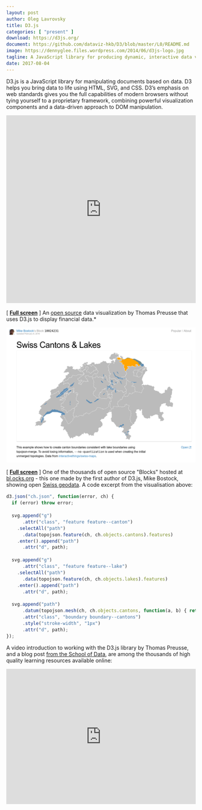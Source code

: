 ```yaml
---
layout: post
author: Oleg Lavrovsky
title: D3.js
categories: [ "present" ]
download: https://d3js.org/
document: https://github.com/dataviz-hkb/D3/blob/master/L0/README.md
image: https://dennyglee.files.wordpress.com/2014/06/d3js-logo.jpg
tagline: A JavaScript library for producing dynamic, interactive data visualizations in web browsers.
date: 2017-08-04
---
```


D3.js is a JavaScript library for manipulating documents based on data. D3 helps you bring data to life using HTML, SVG, and CSS. D3’s emphasis on web standards gives you the full capabilities of modern browsers without tying yourself to a proprietary framework, combining powerful visualization components and a data-driven approach to DOM manipulation.

<iframe width="100%" height="500" src="http://be.budget.opendata.ch/" frameborder="0"></iframe>

[ **[Full screen](http://be.budget.opendata.ch/)** ] An [open source](http://make.opendata.ch/wiki/project:open_budget) data visualization by Thomas Preusse that uses D3.js to display financial data.*

[![](../images/swisscantonslakes.png)](https://bl.ocks.org/mbostock/10024231)

[ **[Full screen](https://bl.ocks.org/mbostock/10024231)** ] One of the thousands of open source "Blocks" hosted at [bl.ocks.org](https://bl.ocks.org/) - this one made by the first author of D3.js, Mike Bostock, showing open [Swiss geodata](https://github.com/interactivethings/swiss-maps). A code excerpt from the visualisation above:

```javascript
d3.json("ch.json", function(error, ch) {
  if (error) throw error;

  svg.append("g")
      .attr("class", "feature feature--canton")
    .selectAll("path")
      .data(topojson.feature(ch, ch.objects.cantons).features)
    .enter().append("path")
      .attr("d", path);

  svg.append("g")
      .attr("class", "feature feature--lake")
    .selectAll("path")
      .data(topojson.feature(ch, ch.objects.lakes).features)
    .enter().append("path")
      .attr("d", path);

  svg.append("path")
      .datum(topojson.mesh(ch, ch.objects.cantons, function(a, b) { return a !== b; }))
      .attr("class", "boundary boundary--cantons")
      .style("stroke-width", "1px")
      .attr("d", path);
});
```

A video introduction to working with the D3.js library by Thomas Preusse, and a blog post [from the School of Data](https://schoolofdata.org/2013/10/01/pie-and-donut-charts-in-d3-js/), are among the thousands of high quality learning resources available online:

<iframe width="100%" height="360" src="https://tube.switch.ch/embed/94ff5da1" frameborder="0" webkitallowfullscreen mozallowfullscreen allowfullscreen></iframe>
